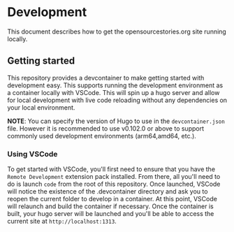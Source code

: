 # Development

This document describes how to get the opensourcestories.org site running locally.

## Getting started

This repository provides a devcontainer to make getting started with development easy. This supports running the development environment as a container locally with VSCode. This will spin up a hugo server and allow for local development with live code reloading without any dependencies on your local environment.

**NOTE**: You can specify the version of Hugo to use in the `devcontainer.json` file. However it is recommended to use v0.102.0 or above to support commonly used development environments (arm64,amd64, etc.).

### Using VSCode

To get started with VSCode, you'll first need to ensure that you have the `Remote Development` extension pack installed. From there, all you'll need to do is launch `code` from the root of this repository. Once launched, VSCode will notice the existence of the .devcontainer directory and ask you to reopen the current folder to develop in a container. At this point, VSCode will relaunch and build the container if necessary. Once the container is built, your hugo server will be launched and you'll be able to access the current site at `http://localhost:1313`.
